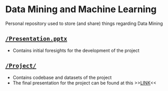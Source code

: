 # Data Mining and Machine Learning
Personal repository used to store (and share) things regarding Data Mining

## [`/Presentation.pptx`](/Presentation.pptx)
 - Contains initial foresights for the development of the project
	
## [`/Project/`](/Project/)
 - Contains codebase and datasets of the project
 - The final presentation for the project can be found at this >>[LINK](https://www.canva.com/design/DAFWtWRKhMM/UDWA9lP6WG4S0slbGVXxEA/view?utm_content=DAFWtWRKhMM&utm_campaign=designshare&utm_medium=link&utm_source=pub#1)<<
